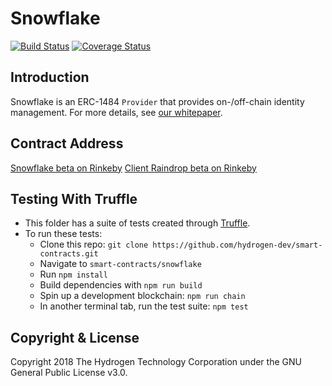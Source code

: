 # Snowflake
[![Build Status](https://travis-ci.org/hydrogen-dev/smart-contracts.svg?branch=ERC1484-dev)](https://travis-ci.org/hydrogen-dev/smart-contracts)
[![Coverage Status](https://coveralls.io/repos/github/hydrogen-dev/smart-contracts/badge.svg?branch=ERC1484-dev)](https://coveralls.io/github/hydrogen-dev/smart-contracts?branch=ERC1484-dev)

## Introduction
Snowflake is an ERC-1484 `Provider` that provides on-/off-chain identity management. For more details, see [our whitepaper](https://github.com/hydrogen-dev/hydro-docs/tree/master/Snowflake).

## Contract Address
[Snowflake beta on Rinkeby](https://rinkeby.etherscan.io/address/0x7EdA95f86D49ac97D2142Cb3903915835160efEe)
[Client Raindrop beta on Rinkeby](https://rinkeby.etherscan.io/address/0x7EdA95f86D49ac97D2142Cb3903915835160efEe)

## Testing With Truffle
- This folder has a suite of tests created through [Truffle](https://github.com/trufflesuite/truffle).
- To run these tests:
  - Clone this repo: `git clone https://github.com/hydrogen-dev/smart-contracts.git`
  - Navigate to `smart-contracts/snowflake`
  - Run `npm install`
  - Build dependencies with `npm run build`
  - Spin up a development blockchain: `npm run chain`
  - In another terminal tab, run the test suite: `npm test`

## Copyright & License
Copyright 2018 The Hydrogen Technology Corporation under the GNU General Public License v3.0.
